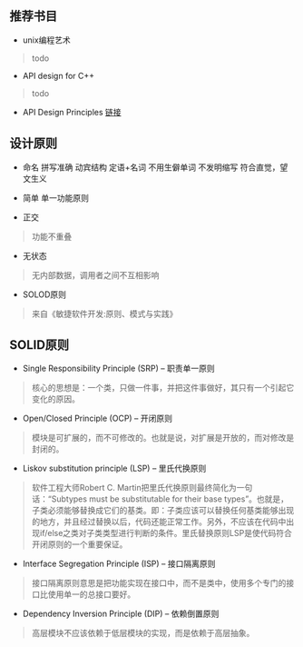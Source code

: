 ## 推荐书目  
- unix编程艺术  
> todo  
- API design for C++
> todo
- API Design Principles
[链接](https://wiki.qt.io/API_Design_Principles)

## 设计原则  
- 命名
拼写准确
动宾结构
定语+名词
不用生僻单词
不发明缩写
符合直觉，望文生义

- 简单
单一功能原则

- 正交
> 功能不重叠  

- 无状态
> 无内部数据，调用者之间不互相影响  

- SOLOD原则
> 来自《敏捷软件开发:原则、模式与实践》

## SOLID原则  
- Single Responsibility Principle (SRP) – 职责单一原则  
> 核心的思想是：一个类，只做一件事，并把这件事做好，其只有一个引起它变化的原因。  
- Open/Closed Principle (OCP) – 开闭原则  
> 模块是可扩展的，而不可修改的。也就是说，对扩展是开放的，而对修改是封闭的。  
- Liskov substitution principle (LSP) – 里氏代换原则 
> 软件工程大师Robert C. Martin把里氏代换原则最终简化为一句话：“Subtypes must be substitutable for their base types”。也就是，子类必须能够替换成它们的基类。即：子类应该可以替换任何基类能够出现的地方，并且经过替换以后，代码还能正常工作。另外，不应该在代码中出现if/else之类对子类类型进行判断的条件。里氏替换原则LSP是使代码符合开闭原则的一个重要保证。  
- Interface Segregation Principle (ISP) – 接口隔离原则  
> 接口隔离原则意思是把功能实现在接口中，而不是类中，使用多个专门的接口比使用单一的总接口要好。   
- Dependency Inversion Principle (DIP) – 依赖倒置原则   
> 高层模块不应该依赖于低层模块的实现，而是依赖于高层抽象。  